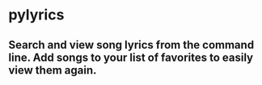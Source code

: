 # pylyrics

## Search and view song lyrics from the command line. Add songs to your list of favorites to easily view them again.
